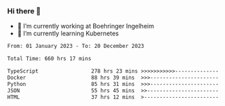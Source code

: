 ### Hi there 👋
- 🔭 I’m currently working at Boehringer Ingelheim
- 🌱 I’m currently learning Kubernetes

 
<!--START_SECTION:waka-->

```txt
From: 01 January 2023 - To: 20 December 2023

Total Time: 660 hrs 17 mins

TypeScript                 278 hrs 23 mins >>>>>>>>>>>--------------   42.16 %
Docker                     88 hrs 39 mins  >>>----------------------   13.43 %
Python                     85 hrs 31 mins  >>>----------------------   12.95 %
JSON                       55 hrs 45 mins  >>-----------------------   08.45 %
HTML                       37 hrs 12 mins  >------------------------   05.64 %
```

<!--END_SECTION:waka-->

 
